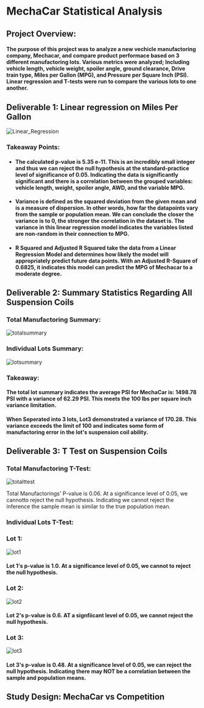 # MechaCar Statistical Analysis

## Project Overview:
#### The purpose of this project was to analyze a new vechicle manufactoring company, Mechacar, and compare product performace based on 3 different manufactoring lots. Various metrics were analyzed; Including vehicle length, vehicle weight, spoiler angle, ground clearance, Drive train type, Miles per Gallon (MPG), and Pressure per Square Inch (PSI). Linear regression and T-tests were run to compare the various lots to one another. 


## Deliverable 1: Linear regression on Miles Per Gallon

![Linear_Regression](https://user-images.githubusercontent.com/90812456/149550810-bc4745ad-1853-46f3-a291-8aa8fd90c3fc.png)

### Takeaway Points:

* #### The calculated p-value is 5.35 e-11. This is an incredibly small integer and thus we can reject the null hypothesis at the standard-practice level of significance of 0.05. Indicating the data is significantly significant and there is a correlation between the grouped variables: vehicle length, weight, spoiler angle, AWD, and the variable MPG. 
* #### Variance is defined as the squared deviation from the given mean and is a measure of dispersion. In other words, how far the datapoints vary from the sample or population mean. We can conclude the closer the variance is to 0, the stronger the correlation in the dataset is. The variance in this linear regression model indicates the variables listed are non-random in their connection to MPG. 
* #### R Squared and Adjusted R Squared take the data from a Linear Regression Model and determines how likely the model will appropriately predict future data points. With an Adjusted R-Square of 0.6825, it indicates this model can predict the MPG of Mechacar to a moderate degree. 


## Deliverable 2: Summary Statistics Regarding All Suspension Coils

### Total Manufactoring Summary:
![totalsummary](https://user-images.githubusercontent.com/90812456/149565052-c7cf988e-172b-4e63-97ea-79024af5456e.png)

### Individual Lots Summary:
![lotsummary](https://user-images.githubusercontent.com/90812456/149565059-328c253f-8895-46bd-adb2-93dec45cf3de.png)

### Takeaway: 
#### The total lot summary indicates the average PSI for MechaCar is: 1498.78 PSI with a variance of 62.29 PSI. This meets the 100 lbs per square inch variance limitation. 

#### When Seperated into 3 lots, Lot3 demonstrated a variance of 170.28. This variance exceeds the limit of 100 and indicates some form of manufactoring error in the lot's suspension coil ability. 

## Deliverable 3: T Test on Suspension Coils

### Total Manufactoring T-Test:
![totalttest](https://user-images.githubusercontent.com/90812456/149566658-e3f153bc-72d5-4712-bc3f-0d5d5386307f.png)

Total Manufactorings' P-value is 0.06. At a significance level of 0.05, we cannotto reject the null hypothesis. Indicating we cannot reject the inference the sample mean is similar to the true population mean. 

### Individual Lots T-Test:
### Lot 1:
![lot1](https://user-images.githubusercontent.com/90812456/149567118-bb5e2736-5b45-4d62-93ef-768e9f59795d.png)

#### Lot 1's p-value is 1.0. At a significance level of 0.05, we cannot to reject the null hypothesis. 

### Lot 2:
![lot2](https://user-images.githubusercontent.com/90812456/149567138-1820360e-aab5-4ba7-ac2b-aeda4ed11c63.png)

#### Lot 2's p-value is 0.6. AT a signfiicant level of 0.05, we cannot reject the null hypothesis. 

### Lot 3:
![lot3](https://user-images.githubusercontent.com/90812456/149567147-51c26207-328e-4306-b218-7e04be24f85d.png)
 #### Lot 3's p-value is 0.48. At a significance level of 0.05, we can reject the null hypothesis. Indicating there may NOT be a correlation between the sample and population means. 
 
## Study Design: MechaCar vs Competition
